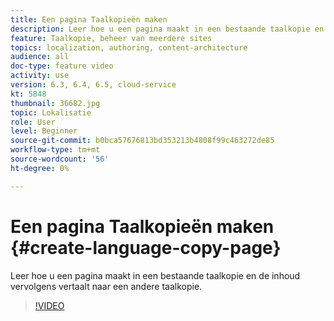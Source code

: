 ```yaml
---
title: Een pagina Taalkopieën maken
description: Leer hoe u een pagina maakt in een bestaande taalkopie en de inhoud vervolgens vertaalt naar een andere taalkopie.
feature: Taalkopie, beheer van meerdere sites
topics: localization, authoring, content-architecture
audience: all
doc-type: feature video
activity: use
version: 6.3, 6.4, 6.5, cloud-service
kt: 5848
thumbnail: 36682.jpg
topic: Lokalisatie
role: User
level: Beginner
source-git-commit: b0bca57676813bd353213b4808f99c463272de85
workflow-type: tm+mt
source-wordcount: '56'
ht-degree: 0%

---
```



# Een pagina Taalkopieën maken {#create-language-copy-page}

Leer hoe u een pagina maakt in een bestaande taalkopie en de inhoud vervolgens vertaalt naar een andere taalkopie.

>[!VIDEO](https://video.tv.adobe.com/v/36682?quality=12&learn=on)
